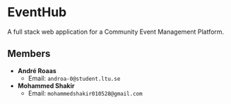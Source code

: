 # EventHub

A full stack web application for a Community Event Management Platform.

## Members

- **André Roaas**
  - Email: `androa-0@student.ltu.se`
- **Mohammed Shakir**
  - Email: `mohammedshakir010528@gmail.com`
